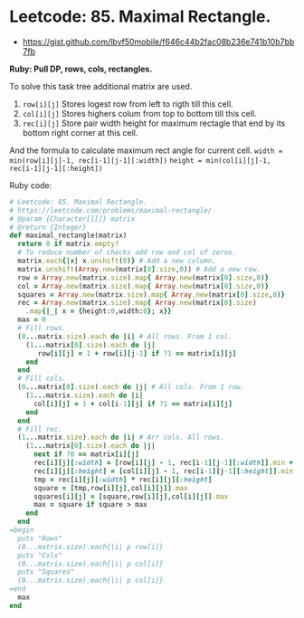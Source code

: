 # Leetcode: 85. Maximal Rectangle.

- https://gist.github.com/lbvf50mobile/f646c44b2fac08b236e741b10b7bb7fb

**Ruby: Pull DP, rows, cols, rectangles.**

To solve this task tree additional matrix are used.   
1) `row[i][j]` Stores logest row from left to rigth till this cell.  
2) `col[i][j]` Stores highers colum from top to bottom till this cell.   
3) `rec[i][j]` Store pair width height for maximum rectagle that end by its bottom right corner at this cell.  

And the formula to calculate maximum rect angle for current cell.
`width = min(row[i][j]-1, rec[i-1][j-1][:width])`
`height = min(col[i][j]-1, rec[i-1][j-1][:height])`


Ruby code:
```Ruby
# Leetcode: 85. Maximal Rectangle.
# https://leetcode.com/problems/maximal-rectangle/
# @param {Character[][]} matrix
# @return {Integer}
def maximal_rectangle(matrix)
  return 0 if matrix.empty?
  # To reduce number of checks add row and col of zeros.
  matrix.each{|x| x.unshift(0)} # Add a new column.
  matrix.unshift(Array.new(matrix[0].size,0)) # Add a new row.
  row = Array.new(matrix.size).map{ Array.new(matrix[0].size,0)}
  col = Array.new(matrix.size).map{ Array.new(matrix[0].size,0)}
  squares = Array.new(matrix.size).map{ Array.new(matrix[0].size,0)}
  rec = Array.new(matrix.size).map{ Array.new(matrix[0].size)
    .map{|_| x = {height:0,width:0}; x}}
  max = 0
  # Fill rows.
  (0...matrix.size).each do |i| # All rows. From 1 col.
    (1...matrix[0].size).each do |j|
       row[i][j] = 1 + row[i][j-1] if ?1 == matrix[i][j] 
    end
  end
  # Fill cols.
  (0...matrix[0].size).each do |j| # All cols. From 1 row.
    (1...matrix.size).each do |i|
      col[i][j] = 1 + col[i-1][j] if ?1 == matrix[i][j] 
    end
  end
  # Fill rec.
  (1...matrix.size).each do |i| # Arr cols. All rows.
    (1...matrix[0].size).each do |j|
      next if ?0 == matrix[i][j]
      rec[i][j][:width] = [row[i][j] - 1, rec[i-1][j-1][:width]].min + 1
      rec[i][j][:height] = [col[i][j] - 1, rec[i-1][j-1][:height]].min + 1
      tmp = rec[i][j][:width] * rec[i][j][:height]
      square = [tmp,row[i][j],col[i][j]].max
      squares[i][j] = [square,row[i][j],col[i][j]].max
      max = square if square > max
    end
  end
=begin
  puts "Rows"
  (0...matrix.size).each{|i| p row[i]}
  puts "Cols"
  (0...matrix.size).each{|i| p col[i]}
  puts "Squares"
  (0...matrix.size).each{|i| p col[i]}
=end
  max
end
```
